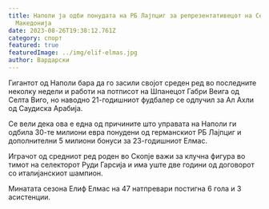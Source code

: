 ```yaml
---
title: Наполи ја одби понудата на РБ Лајпциг за репрезентативецот на Северна
  Македонија
date: 2023-08-26T19:38:12.761Z
category: спорт
featured: true
featuredImage: ../img/elif-elmas.jpg
author: Вардарски
---
```

Гигантот од Наполи бара да го засили својот среден ред во последните неколку недели и работи на потписот на Шпанецот Габри Веига од Селта Виго, но наводно 21-годишниот фудбалер се одлучил за Ал Ахли од Саудиска Арабија.

Се вели дека ова е една од причините што управата на Наполи ги одбила 30-те милиони евра понудени од германскиот РБ Лајпциг и дополнителни 5 милиони бонуси за 23-годишниот Елмас.

Играчот од средниот ред роден во Скопје важи за клучна фигура во тимот на селекторот Руди Гарсија и има уште две години од договорот со италијанскиот шампион.

Минатата сезона Елиф Елмас на 47 натпревари постигна 6 гола и 3 асистенции.